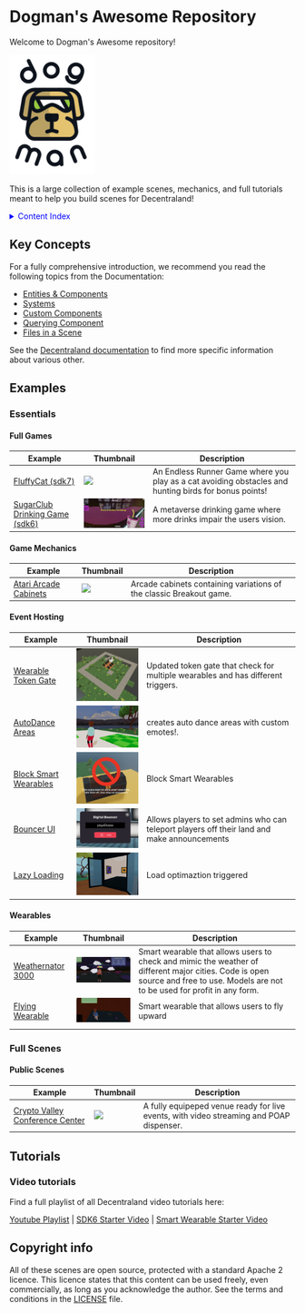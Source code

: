 # Dogman's Awesome Repository

Welcome to Dogman's Awesome repository!

<img src="screenshots/logo.png" width="150">

This is a large collection of example scenes, mechanics, and full tutorials meant to help you build scenes for Decentraland!

<details>
  <summary style="color: blue;">Content Index</summary>
 
#### [ Essentials](#essentials)
- [Full Games](#full-games)
- [Game Mechanics](#game-mechanics)
- [Event Hosting](#event-hosting)
- [Wearables](#wearables)
#### [ Full Scenes](#full-scenes)
- [Public Scenes](#public-scenes)
#### [ Tutorials](#tutorials)
- [Video tutorials](#video-tutorials)

 
</details>
 
<!--
## FAQs

[Read the FAQs](https://github.com/decentraland-scenes/Awesome-Repository/blob/master/FAQ.md)

Check the Forum
Visit the Discord channel

-->

## Key Concepts

For a fully comprehensive introduction, we recommend you read the following topics from the Documentation:

- [Entities & Components](https://docs.decentraland.org/creator/development-guide/sdk7/entities-components/)
- [Systems](https://docs.decentraland.org/creator/development-guide/sdk7/systems/)
- [Custom Components](https://docs.decentraland.org/creator/development-guide/sdk7/custom-components/)
- [Querying Component](https://docs.decentraland.org/creator/development-guide/sdk7/querying-components/)
- [Files in a Scene](https://docs.decentraland.org/creator/development-guide/sdk7/scene-files/)

See the [Decentraland documentation](https://docs.decentraland.org/creator) to find more specific information about various other.

## Examples

### Essentials

#### Full Games

| Example                                                                          | Thumbnail                                                  | Description                                                                                                                                                                                                                                         |
| -------------------------------------------------------------------------------- | ---------------------------------------------------------- | --------------------------------------------------------------------------------------------------------------------------------------------------------------------------------------------------------------------------------------------------- |
| [FluffyCat (sdk7)](https://github.com/dogmandcl/fluffyCat)              | <img src="screenshots/cat.png" width="200">       | An Endless Runner Game where you play as a cat avoiding obstacles and hunting birds for bonus points!                                                                                                  |
| [SugarClub Drinking Game (sdk6)](https://github.com/toosad/drinking-game)              | <img src="screenshots/sugar6.png" width="200">       | A metaverse drinking game where more drinks impair the users vision.


#### Game Mechanics

| Example                                                                                                       | Thumbnail                                                          | Description                                                                                                                                                                                        |
| ------------------------------------------------------------------------------------------------------------- | ------------------------------------------------------------------ | -------------------------------------------------------------------------------------------------------------------------------------------------------------------------------------------------- |
| [Atari Arcade Cabinets](https://github.com/decentraland-scenes/atari-arcade-cabinets)                         | <img src="screenshots/atari-arcade-cabinets.gif" width="200">      | Arcade cabinets containing variations of the classic Breakout game.                                                                                                                                |


#### Event Hosting

| Example                                                                                             | Thumbnail                                               | Description                                                                                                                     |
| --------------------------------------------------------------------------------------------------- | ------------------------------------------------------- | ------------------------------------------------------------------------------------------------------------------------------- |
| [Wearable Token Gate](https://github.com/dogmandcl/tokenGateSDK7)                           | <img src="screenshots/workspaces.png" width="200">           | Updated token gate that check for multiple wearables and has different triggers. |
| [AutoDance Areas](https://github.com/dogmandcl/autoDance)                           | <img src="screenshots/autodance.gif" width="200">           | creates auto dance areas with custom emotes!. |
| [Block Smart Wearables](https://github.com/dogmandcl/blockPortableEXP)                           | <img src="screenshots/deny-portables.png" width="200">           | Block Smart Wearables  |
| [Bouncer UI ](https://github.com/dogmandcl/bouncerUI)                           | <img src="screenshots/bouncer.png" width="200">           | Allows players to set admins who can teleport players off their land and make announcements |
| [Lazy Loading ](https://github.com/dogmandcl/LazyLoading)                           | <img src="screenshots/lazy-loading.gif" width="200">           | Load optimaztion triggered 
#### Wearables 

| Example                                                                             | Thumbnail                                                | Description                                                                                                                           |
| ----------------------------------------------------------------------------------- | -------------------------------------------------------- | ------------------------------------------------------------------------------------------------------------------------------------- |
| [Weathernator 3000](https://github.com/dogmandcl/buildWearable)                        | <img src="screenshots/weather.png" width="200">   |Smart wearable that allows users to check and mimic the weather of different major cities. Code is open source and free to use. Models are not to be used for profit in any form. |   
| [Flying Wearable](https://github.com/dogmandcl/Flying-Wearable-DCL)                        | <img src="screenshots/fly.png" width="200">   |Smart wearable that allows users to fly upward                                                                    |
                                                                  |



### Full Scenes

#### Public Scenes

| Example                                                                                                   | Thumbnail                                                     | Description                                                                                                                                                                          |
| --------------------------------------------------------------------------------------------------------- | ------------------------------------------------------------- | ------------------------------------------------------------------------------------------------------------------------------------------------------------------------------------ |
| [Crypto Valley Conference Center](https://github.com/decentraland-scenes/crypto-valley-conference-center) | <img src="screenshots/conference-center.png" width="200">     | A fully equipeped venue ready for live events, with video streaming and POAP dispenser.                                                                                              |







## Tutorials

### Video tutorials

Find a full playlist of all Decentraland video tutorials here:

[Youtube Playlist](https://www.youtube.com/playlist?list=PLAcRraQmr_GPi-8qgv17ewdGl50OHuOhH) |
[SDK6 Starter Video](https://www.youtube.com/watch?v=rOs6-QHOYx4&t=127s) |
[Smart Wearable Starter Video](https://www.youtube.com/watch?v=5-obkL_Fzxg&t=265s)



## Copyright info

All of these scenes are open source, protected with a standard Apache 2 licence. This licence states that this content can be used freely, even commercially, as long as you acknowledge the author. See the terms and conditions in the [LICENSE](/LICENSE) file.